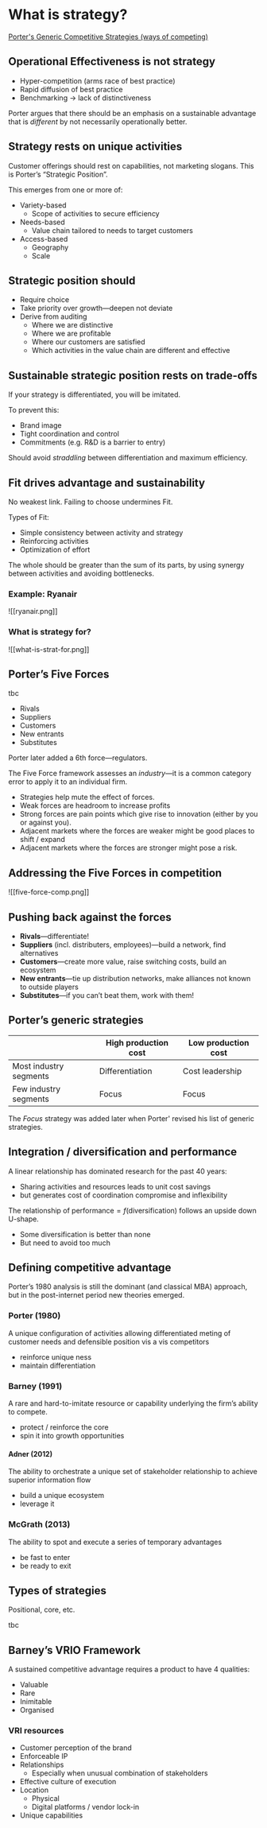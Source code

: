 # What is strategy?
[Porter's Generic Competitive Strategies (ways of competing)](https://www.ifm.eng.cam.ac.uk/research/dstools/porters-generic-competitive-strategies/)
## Operational Effectiveness is not strategy
- Hyper-competition (arms race of best practice)
- Rapid diffusion of best practice
- Benchmarking → lack of distinctiveness

Porter argues that there should be an emphasis on a sustainable advantage that is *different* by not necessarily operationally better.

## Strategy rests on unique activities
Customer offerings should rest on capabilities, not marketing slogans. This is Porter’s “Strategic Position”.

This emerges from one or more of:
- Variety-based
	- Scope of activities to secure efficiency
- Needs-based
	-  Value chain tailored to needs to target customers
- Access-based
	- Geography
	- Scale

## Strategic position should
- Require choice
- Take priority over growth—deepen not deviate
- Derive from auditing
	- Where we are distinctive
	- Where we are profitable
	- Where our customers are satisfied
	- Which activities in the value chain are different and effective
## Sustainable strategic position rests on trade-offs
If your strategy is differentiated, you will be imitated.

To prevent this:
- Brand image
- Tight coordination and control
- Commitments (e.g. R&D is a barrier to entry)

Should avoid *straddling* between differentiation and maximum efficiency.
## Fit drives advantage and sustainability
No weakest link. Failing to choose undermines Fit.

Types of Fit:
- Simple consistency between activity and strategy
- Reinforcing activities
- Optimization of effort

The whole should be greater than the sum of its parts, by using synergy between activities and avoiding bottlenecks.

### Example: Ryanair

![[ryanair.png]]

### What is strategy for?

![[what-is-strat-for.png]]

## Porter’s Five Forces
tbc

- Rivals
- Suppliers
- Customers
- New entrants
- Substitutes

Porter later added a 6th force—regulators.

The Five Force framework assesses an *industry*—it is a common category error to apply it to an individual firm.

- Strategies help mute the effect of forces.
- Weak forces are headroom to increase profits
- Strong forces are pain points which give rise to innovation (either by you or against you).
- Adjacent markets where the forces are weaker might be good places to shift / expand
- Adjacent markets where the forces are stronger might pose a risk.
## Addressing the Five Forces in competition
![[five-force-comp.png]]
## Pushing back against the forces
- **Rivals**—differentiate!
- **Suppliers** (incl. distributers, employees)—build a network, find alternatives
- **Customers**—create more value, raise switching costs, build an ecosystem
- **New entrants**—tie up distribution networks, make alliances not known to outside players
- **Substitutes**—if you can’t beat them, work with them!
## Porter’s generic strategies
|  | High production cost | Low production cost |
| ---- | ---- | ---- |
| Most industry segments | Differentiation  | Cost leadership |
| Few industry segments | Focus  | Focus |

The *Focus* strategy was added later when Porter' revised his list of generic strategies.

## Integration / diversification and performance
A linear relationship has dominated research for the past 40 years:
- Sharing activities and resources leads to unit cost savings
- but generates cost of coordination compromise and inflexibility

The relationship of $\mathrm{performance}=f(\mathrm{diversification})$ follows an upside down U-shape. 
- Some diversification is better than none
- But need to avoid too much

## Defining competitive advantage
Porter’s 1980 analysis is still the dominant (and classical MBA) approach, but in the post-internet period new theories emerged.
### Porter (1980)
A unique configuration of activities allowing differentiated meting of customer needs and defensible position vis a vis competitors
- reinforce unique ness
- maintain differentiation

### Barney (1991)
A rare and hard-to-imitate resource or capability underlying the firm’s ability to compete.
- protect / reinforce the core
- spin it into growth opportunities

#### Adner (2012)
The ability to orchestrate a unique set of stakeholder relationship to achieve superior information flow
- build a unique ecosystem
- leverage it

### McGrath (2013)
The ability to spot and execute a series of temporary advantages
- be fast to enter
- be ready to exit

## Types of strategies
Positional, core, etc.

tbc

## Barney’s VRIO Framework
A sustained competitive advantage requires a product to have 4 qualities:
- Valuable
- Rare
- Inimitable
- Organised

### VRI resources
- Customer perception of the brand
- Enforceable IP
- Relationships
	- Especially when unusual combination of stakeholders
- Effective culture of execution
- Location
	- Physical
	- Digital platforms / vendor lock-in
- Unique capabilities
